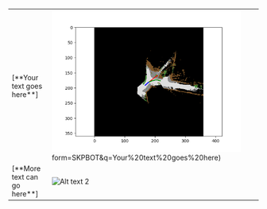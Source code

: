 <table style="border-collapse: collapse; border: none;">
<tr>
<td style="border: none;">[**Your text goes here**] </td>
<td><img src="/Images/video_vehicle_107.png" alt="Alt text 1" width="600"/> form=SKPBOT&q=Your%20text%20goes%20here)</td>
<td>    </td>
</tr>
<tr>
<td style="border: none;">[**More text can go here**]</td>
<td><img src="/Images/Demo.gif" alt="Alt text 2" width="600"/></td>
<td>    </td>
</tr>
</table>
